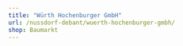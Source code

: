 ```yaml
---
title: "Würth Hochenburger GmbH"
url: /nussdorf-debant/wuerth-hochenburger-gmbh/
shop: Baumarkt
---
```

